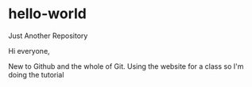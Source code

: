 # hello-world
Just Another Repository

Hi everyone,

New to Github and the whole of Git. Using the website for a class so I'm doing the tutorial
